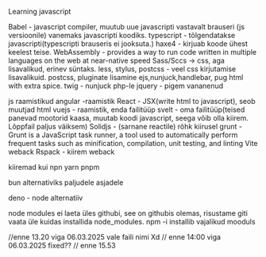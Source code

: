 Learning javascript

Babel - javascript compiler, muutub uue javascripti vastavalt brauseri (js versioonile) vanemaks javascripti koodiks.
typescript - tõlgendatakse javascripti(typescripti brauseris ei jooksuta.) 
haxe4 - kirjuab koode ühest keelest teise.
WebAssembly - provides a way to run code written in multiple languages on the web at near-native speed
Sass/Sccs -> css, aga lisavalikud, erinev süntaks.
less, stylus, postcss - veel css kirjutamise lisavalikuid.
postcss, pluginate lisamine
ejs,nunjuck,handlebar, pug html with extra spice.
twig - nunjuck php-le
jquery - pigem vananenud

js raamistikud
angular -raamistik
React - JSX(write html to javascript), seob muutjad  html 
vuejs - raamistik, enda failitüüp
svelt - oma failitüüp(teised panevad mootorid kaasa, muutab koodi javascript, seega võib olla kiirem. Lõppfail
paljus väiksem)
Solidjs - (sarnane reactile) rõhk kiirusel 
grunt - Grunt is a JavaScript task runner, a tool used to automatically perform frequent tasks such as minification, compilation, unit testing, and linting
Vite
weback
Rspack - kiirem weback

kiiremad kui npn
yarn 
pnpm 

bun alternativiks paljudele asjadele

deno - node alternatiiv

node modules ei laeta üles githubi, see on githubis olemas, risustame giti
vaata üle kuidas installida node_modules. npm -i installib vajalikud mooduls

//enne 13.20 viga 06.03.2025 vale faili nimi Xd
// enne 14:00 viga 06.03.2025 fixed??
// enne 15.53